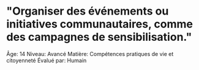 # "Organiser des événements ou initiatives communautaires, comme des campagnes de sensibilisation."

Âge: 14
Niveau: Avancé
Matière: Compétences pratiques de vie et citoyenneté
Évalué par: Humain